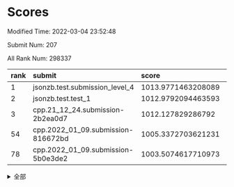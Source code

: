 # Scores

Modified Time: 2022-03-04 23:52:48

Submit Num: 207

All Rank Num: 298337

| rank |               submit               |       score        |       sigma        | pk_num |
| :--- | :--------------------------------- | :----------------- | :----------------- | :----- |
| 1    | jsonzb.test.submission_level_4     | 1013.9771463208089 | 0.8197368524956518 | 5764   |
| 2    | jsonzb.test.test_1                 | 1012.9792094463593 | 0.8227843933968482 | 5766   |
| 3    | cpp.21_12_24.submission-2b2ea0d7   | 1012.127829286792  | 0.7926042351614404 | 5766   |
| 54   | cpp.2022_01_09.submission-816672bd | 1005.3372703621231 | 0.7155784555279466 | 5756   |
| 78   | cpp.2022_01_09.submission-5b0e3de2 | 1003.5074617710973 | 0.7195381304363287 | 5767   |


<details>
<summary>全部</summary>

| rank |                 submit                 |       score        |       sigma        | pk_num |
| :--- | :------------------------------------- | :----------------- | :----------------- | :----- |
| 1    | jsonzb.test.submission_level_4         | 1013.9771463208089 | 0.8197368524956518 | 5764   |
| 2    | jsonzb.test.test_1                     | 1012.9792094463593 | 0.8227843933968482 | 5766   |
| 3    | cpp.21_12_24.submission-2b2ea0d7       | 1012.127829286792  | 0.7926042351614404 | 5766   |
| 4    | gobigger.level_3.submission_level_3_35 | 1011.5130481394832 | 0.7544509669171807 | 5763   |
| 5    | gobigger.level_3.submission_level_3_3  | 1011.1471542711778 | 0.7775070672795354 | 5763   |
| 6    | gobigger.level_3.submission_level_3_44 | 1011.0887030342521 | 0.7650042104246051 | 5766   |
| 7    | gobigger.level_3.submission_level_3_0  | 1011.0205530176345 | 0.7742052214603242 | 5764   |
| 8    | gobigger.level_3.submission_level_3_32 | 1011.0012979926001 | 0.7722041364931325 | 5765   |
| 9    | gobigger.level_3.submission_level_3_26 | 1010.9177535812239 | 0.7661277286055642 | 5765   |
| 10   | gobigger.level_3.submission_level_3_4  | 1010.8253921686074 | 0.7747618219725336 | 5765   |
| 11   | gobigger.level_3.submission_level_3_1  | 1010.776534003978  | 0.7897460733910057 | 5768   |
| 12   | gobigger.level_3.submission_level_3_28 | 1010.7668602525241 | 0.7545974164302506 | 5766   |
| 13   | gobigger.level_3.submission_level_3_10 | 1010.7484810149023 | 0.7686458561343797 | 5766   |
| 14   | gobigger.level_3.submission_level_3_29 | 1010.6439272355774 | 0.7539503254389073 | 5764   |
| 15   | gobigger.level_3.submission_level_3_8  | 1010.5401950893252 | 0.7739684754826192 | 5768   |
| 16   | gobigger.level_3.submission_level_3_34 | 1010.5371864055162 | 0.7643622512307912 | 5771   |
| 17   | gobigger.level_3.submission_level_3_46 | 1010.4368050740912 | 0.7605494419841099 | 5761   |
| 18   | gobigger.level_3.submission_level_3_7  | 1010.3377459769848 | 0.7790921577178789 | 5763   |
| 19   | gobigger.level_3.submission_level_3_30 | 1010.3347151700435 | 0.772537444157217  | 5766   |
| 20   | gobigger.level_3.submission_level_3_38 | 1010.3056859287219 | 0.7622407695091468 | 5768   |
| 21   | gobigger.level_3.submission_level_3_6  | 1010.3050131586822 | 0.7738372995226951 | 5765   |
| 22   | gobigger.level_3.submission_level_3_36 | 1010.2726362910945 | 0.7654335584897425 | 5763   |
| 23   | gobigger.level_3.submission_level_3_24 | 1010.2264809646482 | 0.7593887241908261 | 5768   |
| 24   | gobigger.level_3.submission_level_3_2  | 1010.1507029742017 | 0.7810075272749549 | 5764   |
| 25   | gobigger.level_3.submission_level_3_15 | 1010.1178713334702 | 0.7657946463356963 | 5764   |
| 26   | gobigger.level_3.submission_level_3_22 | 1010.1152477389285 | 0.7709928375869423 | 5769   |
| 27   | gobigger.level_3.submission_level_3_45 | 1010.0741935058638 | 0.7479416031384887 | 5760   |
| 28   | gobigger.level_3.submission_level_3_43 | 1010.072794315799  | 0.7683611965532855 | 5765   |
| 29   | gobigger.level_3.submission_level_3_31 | 1009.9706595252873 | 0.76507855987178   | 5766   |
| 30   | gobigger.level_3.submission_level_3_14 | 1009.9689791113599 | 0.7780599715350963 | 5764   |
| 31   | gobigger.level_3.submission_level_3_9  | 1009.9686141317741 | 0.7591627939781693 | 5765   |
| 32   | gobigger.level_3.submission_level_3_42 | 1009.8295009763425 | 0.7619741671013347 | 5767   |
| 33   | gobigger.level_3.submission_level_3_21 | 1009.8116715080607 | 0.7403805698933237 | 5763   |
| 34   | gobigger.level_3.submission_level_3_16 | 1009.8086100101924 | 0.7458515999366626 | 5764   |
| 35   | gobigger.level_3.submission_level_3_40 | 1009.6842074967441 | 0.7410288613681789 | 5760   |
| 36   | gobigger.level_3.submission_level_3_11 | 1009.6325464995449 | 0.7738985471275416 | 5761   |
| 37   | gobigger.level_3.submission_level_3_47 | 1009.5935846723512 | 0.7606814128682855 | 5765   |
| 38   | gobigger.level_3.submission_level_3_41 | 1009.455046460332  | 0.7514141065651377 | 5763   |
| 39   | gobigger.level_3.submission_level_3_37 | 1009.4543146856042 | 0.7534895174091686 | 5765   |
| 40   | gobigger.level_3.submission_level_3_33 | 1009.3915220650149 | 0.776570911981386  | 5766   |
| 41   | gobigger.level_3.submission_level_3_17 | 1009.2901480115013 | 0.7462412201446166 | 5764   |
| 42   | gobigger.level_3.submission_level_3_49 | 1009.2571127986262 | 0.7503566739860436 | 5766   |
| 43   | gobigger.level_3.submission_level_3_27 | 1009.2169753274429 | 0.7492309144287191 | 5764   |
| 44   | gobigger.level_3.submission_level_3_23 | 1009.1635501253455 | 0.7479924732050787 | 5766   |
| 45   | gobigger.level_3.submission_level_3_13 | 1009.1415528623274 | 0.766394588493345  | 5766   |
| 46   | gobigger.level_3.submission_level_3_25 | 1009.0948222707138 | 0.7403492385099587 | 5765   |
| 47   | gobigger.level_3.submission_level_3_48 | 1009.0493494276124 | 0.7330517579822381 | 5767   |
| 48   | gobigger.level_3.submission_level_3_12 | 1008.9829383730277 | 0.728078908435447  | 5771   |
| 49   | gobigger.level_3.submission_level_3_39 | 1008.8223285273846 | 0.7637030433852562 | 5763   |
| 50   | gobigger.level_3.submission_level_3_18 | 1008.7939794097737 | 0.7394381858576115 | 5767   |
| 51   | gobigger.level_3.submission_level_3_5  | 1008.5679273527954 | 0.7362613946220219 | 5766   |
| 52   | gobigger.level_3.submission_level_3_19 | 1008.5538790702407 | 0.7492619088070319 | 5764   |
| 53   | gobigger.level_3.submission_level_3_20 | 1007.5647495840183 | 0.7155223880312449 | 5765   |
| 54   | cpp.2022_01_09.submission-816672bd     | 1005.3372703621231 | 0.7155784555279466 | 5756   |
| 55   | gobigger.level_1.submission_level_1_8  | 1004.8493350377961 | 0.7304123458061887 | 5767   |
| 56   | gobigger.level_1.submission_level_1_14 | 1004.7326360025324 | 0.7338276343071732 | 5765   |
| 57   | gobigger.level_1.submission_level_1_15 | 1004.7228375134458 | 0.7107659894525842 | 5769   |
| 58   | gobigger.level_1.submission_level_1_35 | 1004.707465870752  | 0.7168901358164955 | 5763   |
| 59   | gobigger.level_1.submission_level_1_47 | 1004.7034340554869 | 0.7306548322604649 | 5771   |
| 60   | gobigger.level_1.submission_level_1_5  | 1004.368335881517  | 0.7154747091807803 | 5764   |
| 61   | gobigger.level_1.submission_level_1_10 | 1004.3302854382769 | 0.7092956183562188 | 5762   |
| 62   | gobigger.level_1.submission_level_1_38 | 1004.1062551598507 | 0.7072406693898874 | 5765   |
| 63   | gobigger.level_1.submission_level_1_1  | 1003.9633548912175 | 0.7290633713605444 | 5767   |
| 64   | gobigger.level_1.submission_level_1_27 | 1003.8764194020279 | 0.7246576099256434 | 5763   |
| 65   | gobigger.level_1.submission_level_1_28 | 1003.8611232807322 | 0.712495905665552  | 5763   |
| 66   | gobigger.level_1.submission_level_1_46 | 1003.8266919730484 | 0.7095184747404258 | 5768   |
| 67   | gobigger.level_1.submission_level_1_21 | 1003.8036146977587 | 0.7072528533817725 | 5765   |
| 68   | gobigger.level_1.submission_level_1_24 | 1003.7747045644643 | 0.7286309923529712 | 5767   |
| 69   | gobigger.level_1.submission_level_1_4  | 1003.7471901645648 | 0.715281002071295  | 5763   |
| 70   | gobigger.level_1.submission_level_1_44 | 1003.7366917052224 | 0.7130972622087864 | 5764   |
| 71   | gobigger.level_1.submission_level_1_49 | 1003.7099214719301 | 0.7334095191796387 | 5763   |
| 72   | gobigger.level_1.submission_level_1_34 | 1003.6404616150372 | 0.7148479739316665 | 5768   |
| 73   | gobigger.level_1.submission_level_1_42 | 1003.6241182775084 | 0.7171162326195484 | 5770   |
| 74   | gobigger.level_1.submission_level_1_0  | 1003.6042781619963 | 0.7115945958020783 | 5764   |
| 75   | gobigger.level_1.submission_level_1_39 | 1003.5639058173801 | 0.714862799607883  | 5766   |
| 76   | gobigger.level_1.submission_level_1_33 | 1003.5141542591045 | 0.727688299763186  | 5764   |
| 77   | gobigger.level_1.submission_level_1_40 | 1003.5100119334548 | 0.7124542226652713 | 5768   |
| 78   | cpp.2022_01_09.submission-5b0e3de2     | 1003.5074617710973 | 0.7195381304363287 | 5767   |
| 79   | gobigger.level_1.submission_level_1_9  | 1003.4848596110892 | 0.7297187520169457 | 5764   |
| 80   | gobigger.level_1.submission_level_1_22 | 1003.3833552823469 | 0.7208601617662248 | 5762   |
| 81   | gobigger.level_1.submission_level_1_12 | 1003.3513758800835 | 0.72132851706288   | 5760   |
| 82   | gobigger.level_1.submission_level_1_43 | 1003.3127611732845 | 0.72379685444393   | 5762   |
| 83   | gobigger.level_1.submission_level_1_18 | 1003.2860645901237 | 0.7220255150944055 | 5766   |
| 84   | gobigger.level_1.submission_level_1_48 | 1003.2481739053757 | 0.7212010490165718 | 5767   |
| 85   | gobigger.level_1.submission_level_1_11 | 1003.1089684394578 | 0.7137032689194315 | 5764   |
| 86   | gobigger.level_1.submission_level_1_6  | 1003.0898745656168 | 0.7191287924180394 | 5759   |
| 87   | gobigger.level_1.submission_level_1_37 | 1003.0591463049772 | 0.7065163187109418 | 5767   |
| 88   | gobigger.level_1.submission_level_1_36 | 1003.0371926384355 | 0.7143411822738537 | 5763   |
| 89   | gobigger.level_1.submission_level_1_2  | 1003.0092358055174 | 0.7136641852962875 | 5764   |
| 90   | gobigger.level_1.submission_level_1_13 | 1002.9480787401762 | 0.7267667791388831 | 5764   |
| 91   | gobigger.level_1.submission_level_1_32 | 1002.8300152986877 | 0.7097580375043456 | 5766   |
| 92   | gobigger.level_1.submission_level_1_29 | 1002.7431006266722 | 0.7006646907931823 | 5765   |
| 93   | gobigger.level_1.submission_level_1_17 | 1002.7380208604691 | 0.7208171407812667 | 5770   |
| 94   | gobigger.level_1.submission_level_1_7  | 1002.7348053902954 | 0.7159917261205954 | 5763   |
| 95   | gobigger.level_1.submission_level_1_20 | 1002.6860099115445 | 0.7070696403389095 | 5763   |
| 96   | gobigger.level_1.submission_level_1_16 | 1002.6404296212445 | 0.7144531818804183 | 5763   |
| 97   | gobigger.level_1.submission_level_1_3  | 1002.5474804841292 | 0.7058188354302807 | 5764   |
| 98   | gobigger.level_1.submission_level_1_45 | 1002.5091798812092 | 0.7122171746142214 | 5767   |
| 99   | gobigger.level_1.submission_level_1_30 | 1002.4862695733384 | 0.7112203679143788 | 5769   |
| 100  | gobigger.level_1.submission_level_1_41 | 1002.4593405274929 | 0.7141755370195726 | 5766   |
| 101  | gobigger.level_1.submission_level_1_31 | 1002.3515341806769 | 0.7141689206035251 | 5760   |
| 102  | gobigger.level_1.submission_level_1_23 | 1002.2130976780002 | 0.709246383199584  | 5763   |
| 103  | gobigger.level_1.submission_level_1_19 | 1001.9964416014024 | 0.7077757298584682 | 5767   |
| 104  | gobigger.level_1.submission_level_1_25 | 1001.8839098027814 | 0.7206457446250295 | 5765   |
| 105  | gobigger.level_1.submission_level_1_26 | 1000.7535207825428 | 0.7131073728872946 | 5767   |
| 106  | gobigger.random.submission_random_19   | 997.8102426848328  | 0.7097180068202621 | 5766   |
| 107  | gobigger.random.submission_random_5    | 997.6522304761633  | 0.7029966281976636 | 5765   |
| 108  | gobigger.random.submission_random_29   | 997.1389776219063  | 0.7143068073439235 | 5767   |
| 109  | gobigger.random.submission_random_32   | 997.0065003364192  | 0.712899813546197  | 5763   |
| 110  | gobigger.random.submission_random_16   | 996.8789886783051  | 0.7051211480204486 | 5764   |
| 111  | gobigger.random.submission_random_48   | 996.632220470926   | 0.7097090930308128 | 5766   |
| 112  | gobigger.random.submission_random_17   | 996.4925497639936  | 0.712736680720601  | 5764   |
| 113  | gobigger.random.submission_random_2    | 996.456136038432   | 0.7053069178837186 | 5761   |
| 114  | gobigger.random.submission_random_45   | 996.3728467089016  | 0.6989725635808212 | 5763   |
| 115  | gobigger.random.submission_random_13   | 996.3607831163264  | 0.7069705489756479 | 5766   |
| 116  | gobigger.random.submission_random_37   | 996.3592230387094  | 0.698709103949961  | 5761   |
| 117  | gobigger.random.submission_random_46   | 996.1867464884749  | 0.7093099797054762 | 5764   |
| 118  | gobigger.random.submission_random_14   | 996.1533376709665  | 0.7056124270250104 | 5764   |
| 119  | gobigger.random.submission_random_30   | 996.1411024099175  | 0.7097070761831827 | 5765   |
| 120  | gobigger.random.submission_random_42   | 996.115105950543   | 0.7105579088256565 | 5766   |
| 121  | gobigger.random.submission_random_11   | 996.0940785490726  | 0.711322966596031  | 5765   |
| 122  | gobigger.random.submission_random_8    | 996.094035043881   | 0.7101232807060658 | 5766   |
| 123  | gobigger.random.submission_random_27   | 996.0856366212038  | 0.7116562688864142 | 5764   |
| 124  | gobigger.random.submission_random_7    | 996.0773408532613  | 0.7129394436769941 | 5767   |
| 125  | gobigger.random.submission_random_3    | 996.0405563769725  | 0.7146514622579592 | 5764   |
| 126  | gobigger.random.submission_random_44   | 996.0230066641377  | 0.7119234769086132 | 5762   |
| 127  | gobigger.random.submission_random_1    | 996.0097678297356  | 0.7051060911132577 | 5765   |
| 128  | gobigger.random.submission_random_28   | 995.9933426539056  | 0.7155341526173253 | 5762   |
| 129  | gobigger.random.submission_random_6    | 995.9725864925787  | 0.7078487697610265 | 5769   |
| 130  | gobigger.random.submission_random_33   | 995.9696554995108  | 0.7080361572683467 | 5769   |
| 131  | gobigger.random.submission_random_43   | 995.9257700273162  | 0.7248864375984567 | 5763   |
| 132  | gobigger.random.submission_random_25   | 995.8741244988707  | 0.7171053321447132 | 5768   |
| 133  | gobigger.random.submission_random_41   | 995.8634586518356  | 0.7221384606929099 | 5763   |
| 134  | gobigger.random.submission_random_38   | 995.8614343072195  | 0.7048041494632191 | 5763   |
| 135  | gobigger.random.submission_random_4    | 995.8443978796546  | 0.716051517147511  | 5768   |
| 136  | gobigger.random.submission_random_12   | 995.7626152606982  | 0.7152551651013745 | 5762   |
| 137  | gobigger.random.submission_random_22   | 995.7432515106964  | 0.7078896539068794 | 5769   |
| 138  | gobigger.random.submission_random_35   | 995.7133463898256  | 0.7037359918843678 | 5767   |
| 139  | gobigger.random.submission_random_31   | 995.680985214776   | 0.709727450415579  | 5763   |
| 140  | gobigger.random.submission_random_34   | 995.6680754784041  | 0.7110157812397563 | 5765   |
| 141  | gobigger.random.submission_random_24   | 995.6631089614876  | 0.709015886804394  | 5758   |
| 142  | gobigger.random.submission_random_10   | 995.6539463104807  | 0.712270930617839  | 5765   |
| 143  | gobigger.random.submission_random_9    | 995.6227390507822  | 0.7298960518398447 | 5769   |
| 144  | gobigger.random.submission_random_18   | 995.6097771200341  | 0.7164738515833251 | 5757   |
| 145  | gobigger.random.submission_random_39   | 995.5640949589415  | 0.7122992741210312 | 5768   |
| 146  | gobigger.random.submission_random_23   | 995.5498758382922  | 0.7047204667303784 | 5764   |
| 147  | gobigger.random.submission_random_21   | 995.5367513636608  | 0.7060728605936615 | 5765   |
| 148  | gobigger.random.submission_random_0    | 995.5277482364519  | 0.7190219750376226 | 5769   |
| 149  | gobigger.random.submission_random_47   | 995.4220138469577  | 0.7118068686520824 | 5767   |
| 150  | gobigger.random.submission_random_26   | 995.4081923428188  | 0.7112323895504813 | 5764   |
| 151  | gobigger.random.submission_random_15   | 995.3295774707489  | 0.7077597570986863 | 5769   |
| 152  | gobigger.random.submission_random_36   | 995.3247342521034  | 0.70873150490071   | 5768   |
| 153  | gobigger.random.submission_random_20   | 995.2201893835155  | 0.7123179899620311 | 5765   |
| 154  | gobigger.random.submission_random_49   | 994.9293870889011  | 0.7236370651976906 | 5763   |
| 155  | gobigger.level_2.submission_level_2_19 | 994.7911198189062  | 0.7234710508523137 | 5763   |
| 156  | gobigger.level_2.submission_level_2_23 | 994.5045167222353  | 0.7220353081118335 | 5763   |
| 157  | gobigger.level_2.submission_level_2_39 | 994.1622325838003  | 0.7162530712687672 | 5765   |
| 158  | gobigger.random.submission_random_40   | 994.1532564457387  | 0.7212880772641898 | 5766   |
| 159  | gobigger.level_2.submission_level_2_24 | 993.4435470326339  | 0.73504399868354   | 5762   |
| 160  | gobigger.level_2.submission_level_2_1  | 993.2044410130266  | 0.7460538821761353 | 5771   |
| 161  | gobigger.level_2.submission_level_2_6  | 993.1792985243559  | 0.7353875438736248 | 5757   |
| 162  | gobigger.level_2.submission_level_2_48 | 993.1161452586186  | 0.7381028427321603 | 5763   |
| 163  | gobigger.level_2.submission_level_2_22 | 992.9959589970726  | 0.721964512946304  | 5769   |
| 164  | gobigger.level_2.submission_level_2_17 | 992.9689851931506  | 0.7475317141590813 | 5770   |
| 165  | gobigger.level_2.submission_level_2_40 | 992.8148616603396  | 0.7390514687356269 | 5772   |
| 166  | gobigger.level_2.submission_level_2_18 | 992.8027121242784  | 0.7112774710252608 | 5767   |
| 167  | gobigger.level_2.submission_level_2_29 | 992.7984604627553  | 0.7356307961305887 | 5770   |
| 168  | gobigger.level_2.submission_level_2_28 | 992.7251546032895  | 0.7466913137490375 | 5764   |
| 169  | gobigger.level_2.submission_level_2_38 | 992.6087825398646  | 0.7467232375860159 | 5764   |
| 170  | gobigger.level_2.submission_level_2_43 | 992.5196172423078  | 0.7441498058622137 | 5763   |
| 171  | gobigger.level_2.submission_level_2_33 | 992.4585925318502  | 0.7392618823576668 | 5766   |
| 172  | gobigger.level_2.submission_level_2_8  | 992.4422339246249  | 0.7436765634487772 | 5764   |
| 173  | gobigger.level_2.submission_level_2_20 | 992.4390333260228  | 0.7341991792070185 | 5768   |
| 174  | gobigger.level_2.submission_level_2_37 | 992.433469091713   | 0.7499507274728912 | 5764   |
| 175  | gobigger.level_2.submission_level_2_25 | 992.3630681817336  | 0.7421427313557959 | 5764   |
| 176  | gobigger.level_2.submission_level_2_14 | 992.3256041879523  | 0.7336775184098462 | 5766   |
| 177  | gobigger.level_2.submission_level_2_9  | 992.3035035097622  | 0.7306598727694176 | 5767   |
| 178  | gobigger.level_2.submission_level_2_21 | 992.1180727704794  | 0.7447754622015909 | 5763   |
| 179  | gobigger.level_2.submission_level_2_11 | 992.0755137839068  | 0.7462947694614028 | 5770   |
| 180  | gobigger.level_2.submission_level_2_27 | 991.9703748598552  | 0.7411869438185679 | 5758   |
| 181  | gobigger.level_2.submission_level_2_30 | 991.936237972839   | 0.7433692281141349 | 5767   |
| 182  | gobigger.level_2.submission_level_2_15 | 991.931281552947   | 0.7534430321341765 | 5764   |
| 183  | gobigger.level_2.submission_level_2_41 | 991.928137143854   | 0.749410621699329  | 5761   |
| 184  | gobigger.level_2.submission_level_2_4  | 991.7544434657132  | 0.7346553858047051 | 5770   |
| 185  | gobigger.level_2.submission_level_2_2  | 991.6487424429803  | 0.7546151977706768 | 5765   |
| 186  | gobigger.level_2.submission_level_2_12 | 991.6478992487442  | 0.7399665779011444 | 5767   |
| 187  | gobigger.level_2.submission_level_2_16 | 991.6154238919371  | 0.7519578928553718 | 5760   |
| 188  | gobigger.level_2.submission_level_2_44 | 991.5931677783539  | 0.7503977837912728 | 5765   |
| 189  | gobigger.level_2.submission_level_2_49 | 991.57892393833    | 0.7472440959432116 | 5761   |
| 190  | gobigger.level_2.submission_level_2_3  | 991.5784709101987  | 0.7766964836214999 | 5765   |
| 191  | gobigger.level_2.submission_level_2_42 | 991.5132497952007  | 0.7506732737944125 | 5765   |
| 192  | gobigger.level_2.submission_level_2_46 | 991.5011995879003  | 0.7540659942567098 | 5762   |
| 193  | gobigger.level_2.submission_level_2_31 | 991.4794536860745  | 0.7425148218141774 | 5762   |
| 194  | gobigger.level_2.submission_level_2_36 | 991.4602576671928  | 0.7696312359635746 | 5765   |
| 195  | gobigger.level_2.submission_level_2_13 | 991.3774315861382  | 0.7597017560575763 | 5770   |
| 196  | gobigger.level_2.submission_level_2_26 | 991.3399929909889  | 0.7650666190462331 | 5767   |
| 197  | gobigger.level_2.submission_level_2_0  | 991.2502837864427  | 0.7644390848023113 | 5763   |
| 198  | gobigger.level_2.submission_level_2_7  | 991.1107361560697  | 0.7443653144858782 | 5766   |
| 199  | gobigger.level_2.submission_level_2_45 | 991.0845838225948  | 0.7540585343685821 | 5766   |
| 200  | gobigger.level_2.submission_level_2_35 | 991.048819336432   | 0.7496264128646936 | 5766   |
| 201  | gobigger.level_2.submission_level_2_5  | 990.9025780360828  | 0.7869475063962668 | 5770   |
| 202  | gobigger.level_2.submission_level_2_32 | 990.8495617983023  | 0.7390175360660809 | 5765   |
| 203  | gobigger.level_2.submission_level_2_34 | 990.6398845277852  | 0.7726427268895906 | 5764   |
| 204  | gobigger.level_2.submission_level_2_10 | 990.0217310945523  | 0.7782829349718495 | 5761   |
| 205  | gobigger.level_2.submission_level_2_47 | 989.8685346864626  | 0.7687297986639089 | 5771   |
| 206  | gobigger.none.submission_none_0        | 979.279930540578   | 1.1688690284919272 | 5765   |
| 207  | gobigger.none.submission_none_1        | 975.5295059938628  | 1.5025813411793987 | 5758   |

</details>